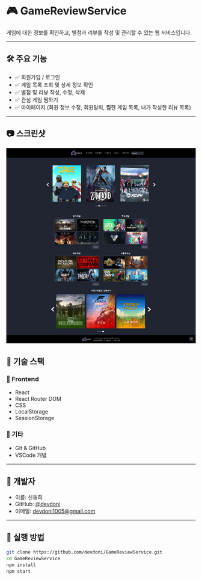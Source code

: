 # 🎮 GameReviewService

게임에 대한 정보를 확인하고, 별점과 리뷰를 작성 및 관리할 수 있는 웹 서비스입니다.

---

## 🛠️ 주요 기능

- ✅ 회원가입 / 로그인
- ✅ 게임 목록 조회 및 상세 정보 확인
- ✅ 별점 및 리뷰 작성, 수정, 삭제
- ✅ 관심 게임 찜하기
- ✅ 마이페이지 (회원 정보 수정, 회원탈퇴, 찜한 게임 목록, 내가 작성한 리뷰 목록)

---

## 📷 스크린샷

![메인 페이지](./images/main-page.png)

## 🧰 기술 스택

### 🔹 Frontend
- React
- React Router DOM
- CSS
- LocalStorage
- SessionStorage

### 🔹 기타
- Git & GitHub
- VSCode 개발

---

## 👤 개발자

- 이름: 신동희
- GitHub: [@devdoni](https://github.com/devdoni)  
- 이메일: devdoni1005@gmail.com

---

## 📌 실행 방법

```bash
git clone https://github.com/devdoni/GameReviewService.git
cd GameReviewService
npm install
npm start